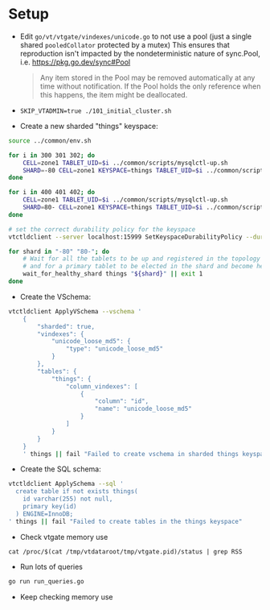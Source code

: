 Setup
======
* Edit `go/vt/vtgate/vindexes/unicode.go` to not use a pool (just a single shared `pooledCollator` protected by a mutex)
  This ensures that reproduction isn't impacted by the nondeterministic nature of sync.Pool, i.e. https://pkg.go.dev/sync#Pool
  > Any item stored in the Pool may be removed automatically at any time without notification. If the Pool holds the only reference when this happens, the item might be deallocated.
  
* `SKIP_VTADMIN=true ./101_initial_cluster.sh`
* Create a new sharded "things" keyspace:
```bash
source ../common/env.sh

for i in 300 301 302; do
	CELL=zone1 TABLET_UID=$i ../common/scripts/mysqlctl-up.sh
	SHARD=-80 CELL=zone1 KEYSPACE=things TABLET_UID=$i ../common/scripts/vttablet-up.sh
done

for i in 400 401 402; do
	CELL=zone1 TABLET_UID=$i ../common/scripts/mysqlctl-up.sh
	SHARD=80- CELL=zone1 KEYSPACE=things TABLET_UID=$i ../common/scripts/vttablet-up.sh
done

# set the correct durability policy for the keyspace
vtctldclient --server localhost:15999 SetKeyspaceDurabilityPolicy --durability-policy=semi_sync things || fail "Failed to set keyspace durability policy on the things keyspace"

for shard in "-80" "80-"; do
	# Wait for all the tablets to be up and registered in the topology server
	# and for a primary tablet to be elected in the shard and become healthy/serving.
	wait_for_healthy_shard things "${shard}" || exit 1
done
```
* Create the VSchema:
```bash
vtctldclient ApplyVSchema --vschema '
    {
        "sharded": true,
        "vindexes": {
            "unicode_loose_md5": {
                "type": "unicode_loose_md5"
            }
        },
        "tables": {
            "things": {
                "column_vindexes": [
                    {
                        "column": "id",
                        "name": "unicode_loose_md5"
                    }
                ]
            }
        }
    }
    ' things || fail "Failed to create vschema in sharded things keyspace"
```

* Create the SQL schema:
```bash
vtctldclient ApplySchema --sql '
  create table if not exists things(
    id varchar(255) not null,
    primary key(id)
  ) ENGINE=InnoDB;
' things || fail "Failed to create tables in the things keyspace"
```

* Check vtgate memory use
```
cat /proc/$(cat /tmp/vtdataroot/tmp/vtgate.pid)/status | grep RSS
```

* Run lots of queries
```bash
go run run_queries.go
```

* Keep checking memory use
